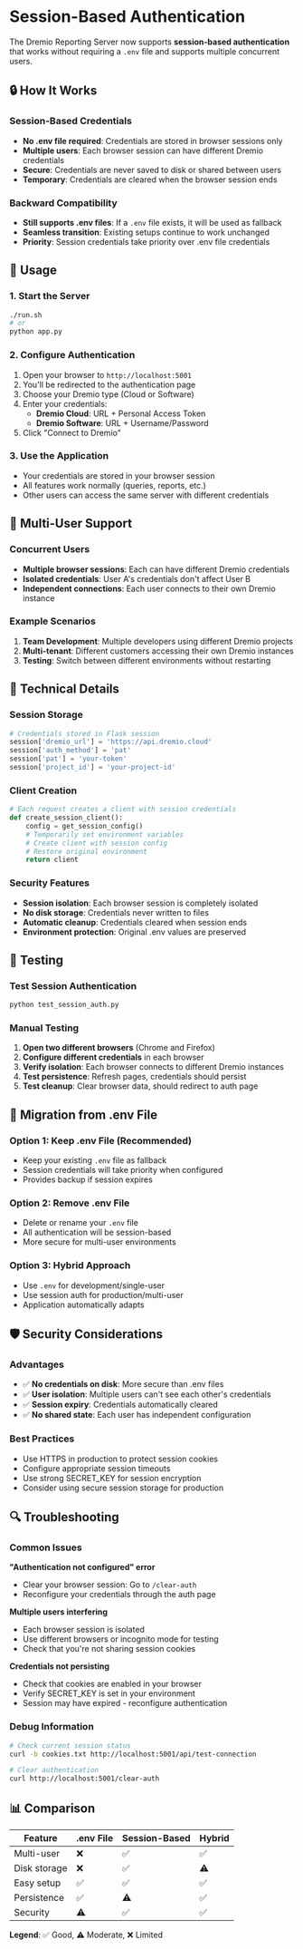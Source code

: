 # Session-Based Authentication

The Dremio Reporting Server now supports **session-based authentication** that works without requiring a `.env` file and supports multiple concurrent users.

## 🔒 How It Works

### Session-Based Credentials
- **No .env file required**: Credentials are stored in browser sessions only
- **Multiple users**: Each browser session can have different Dremio credentials
- **Secure**: Credentials are never saved to disk or shared between users
- **Temporary**: Credentials are cleared when the browser session ends

### Backward Compatibility
- **Still supports .env files**: If a `.env` file exists, it will be used as fallback
- **Seamless transition**: Existing setups continue to work unchanged
- **Priority**: Session credentials take priority over .env file credentials

## 🚀 Usage

### 1. Start the Server
```bash
./run.sh
# or
python app.py
```

### 2. Configure Authentication
1. Open your browser to `http://localhost:5001`
2. You'll be redirected to the authentication page
3. Choose your Dremio type (Cloud or Software)
4. Enter your credentials:
   - **Dremio Cloud**: URL + Personal Access Token
   - **Dremio Software**: URL + Username/Password
5. Click "Connect to Dremio"

### 3. Use the Application
- Your credentials are stored in your browser session
- All features work normally (queries, reports, etc.)
- Other users can access the same server with different credentials

## 👥 Multi-User Support

### Concurrent Users
- **Multiple browser sessions**: Each can have different Dremio credentials
- **Isolated credentials**: User A's credentials don't affect User B
- **Independent connections**: Each user connects to their own Dremio instance

### Example Scenarios
1. **Team Development**: Multiple developers using different Dremio projects
2. **Multi-tenant**: Different customers accessing their own Dremio instances
3. **Testing**: Switch between different environments without restarting

## 🔧 Technical Details

### Session Storage
```python
# Credentials stored in Flask session
session['dremio_url'] = 'https://api.dremio.cloud'
session['auth_method'] = 'pat'
session['pat'] = 'your-token'
session['project_id'] = 'your-project-id'
```

### Client Creation
```python
# Each request creates a client with session credentials
def create_session_client():
    config = get_session_config()
    # Temporarily set environment variables
    # Create client with session config
    # Restore original environment
    return client
```

### Security Features
- **Session isolation**: Each browser session is completely isolated
- **No disk storage**: Credentials never written to files
- **Automatic cleanup**: Credentials cleared when session ends
- **Environment protection**: Original .env values are preserved

## 🧪 Testing

### Test Session Authentication
```bash
python test_session_auth.py
```

### Manual Testing
1. **Open two different browsers** (Chrome and Firefox)
2. **Configure different credentials** in each browser
3. **Verify isolation**: Each browser connects to different Dremio instances
4. **Test persistence**: Refresh pages, credentials should persist
5. **Test cleanup**: Clear browser data, should redirect to auth page

## 🔄 Migration from .env File

### Option 1: Keep .env File (Recommended)
- Keep your existing `.env` file as fallback
- Session credentials will take priority when configured
- Provides backup if session expires

### Option 2: Remove .env File
- Delete or rename your `.env` file
- All authentication will be session-based
- More secure for multi-user environments

### Option 3: Hybrid Approach
- Use `.env` for development/single-user
- Use session auth for production/multi-user
- Application automatically adapts

## 🛡️ Security Considerations

### Advantages
- ✅ **No credentials on disk**: More secure than .env files
- ✅ **User isolation**: Multiple users can't see each other's credentials
- ✅ **Session expiry**: Credentials automatically cleared
- ✅ **No shared state**: Each user has independent configuration

### Best Practices
- Use HTTPS in production to protect session cookies
- Configure appropriate session timeouts
- Use strong SECRET_KEY for session encryption
- Consider using secure session storage for production

## 🔍 Troubleshooting

### Common Issues

**"Authentication not configured" error**
- Clear your browser session: Go to `/clear-auth`
- Reconfigure your credentials through the auth page

**Multiple users interfering**
- Each browser session is isolated
- Use different browsers or incognito mode for testing
- Check that you're not sharing session cookies

**Credentials not persisting**
- Check that cookies are enabled in your browser
- Verify SECRET_KEY is set in your environment
- Session may have expired - reconfigure authentication

### Debug Information
```bash
# Check current session status
curl -b cookies.txt http://localhost:5001/api/test-connection

# Clear authentication
curl http://localhost:5001/clear-auth
```

## 📊 Comparison

| Feature | .env File | Session-Based | Hybrid |
|---------|-----------|---------------|--------|
| Multi-user | ❌ | ✅ | ✅ |
| Disk storage | ❌ | ✅ | ⚠️ |
| Easy setup | ✅ | ✅ | ✅ |
| Persistence | ✅ | ⚠️ | ✅ |
| Security | ⚠️ | ✅ | ✅ |

**Legend**: ✅ Good, ⚠️ Moderate, ❌ Limited
